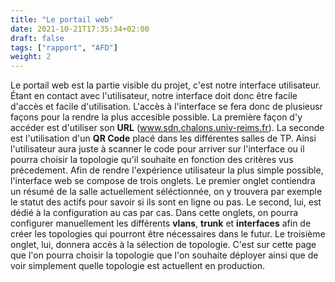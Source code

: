 ```yaml
---
title: "Le portail web"
date: 2021-10-21T17:35:34+02:00
draft: false
tags: ["rapport", "AFD"]
weight: 2
---
```


Le portail web est la partie visible du projet, c'est notre interface utilisateur.
Étant en contact avec l'utilisateur, notre interface doit donc être facile d'accès et facile d'utilisation.
L'accès à l'interface se fera donc de plusieusr façons pour la rendre la plus accesible possible. La première façon d'y accéder est d'utiliser son **URL** (www.sdn.chalons.univ-reims.fr). La seconde est l'utilisation d'un **QR Code** placé dans les différentes salles de TP. Ainsi l'utilisateur aura juste à scanner le code pour arriver sur l'interface ou il pourra choisir la topologie qu'il souhaite en fonction des critères vus précedement.
Afin de rendre l'expérience utilisateur la plus simple possible, l'interface web se compose de trois onglets.
Le premier onglet contiendra un résumé de la salle actuellement séléctionnée, on y trouvera par exemple le statut des actifs pour savoir si ils sont en ligne ou pas.
Le second, lui, est dédié à la configuration au cas par cas. Dans cette onglets, on pourra configurer manuellement les différents **vlans**, **trunk** et **interfaces** afin de créer les topologies qui pourront être nécessaires dans le futur.
Le troisième onglet, lui, donnera accès à la sélection de topologie. C'est sur cette page que l'on pourra choisir la topologie que l'on souhaite déployer ainsi que de voir simplement quelle topologie est actuellent en production.
